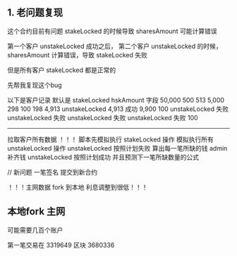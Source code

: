 ## 1. 老问题复现
这个合约目前有问题
stakeLocked 的时候导致
sharesAmount 可能计算错误

第一个客户 unstakeLocked 成功之后，
第二个客户 unstakeLocked 的时候，
sharesAmount 计算错误，导致 stakeLocked 失败

但是所有客户 stakeLocked  都是正常的

先帮我复现这个bug

以下是客户记录 
默认是 stakeLocked hskAmount 字段
50,000
500
513
5,000
298
100
198
4,913
unstakeLocked 4,913 成功
9,900
100
 unstakeLocked 失败
 unstakeLocked 失败
  unstakeLocked 失败
   unstakeLocked 失败
100


----------------
拉取客户所有数据 ！！！
脚本先模拟执行 stakeLocked 操作
模拟执行所有 unstakeLocked 操作
unstakeLocked 按照计划失败
算出每一笔所缺的钱
admin 补齐钱
unstakeLocked 按照计划成功
并且预测下一笔所缺数量的公式


// 新问题
一笔签名 提交到新合约


！！！主网数据 fork 到本地 
利息调整到很低！！！


## 本地fork 主网
可能需要几百个账户

第一笔交易在 3319649 区块
3680336